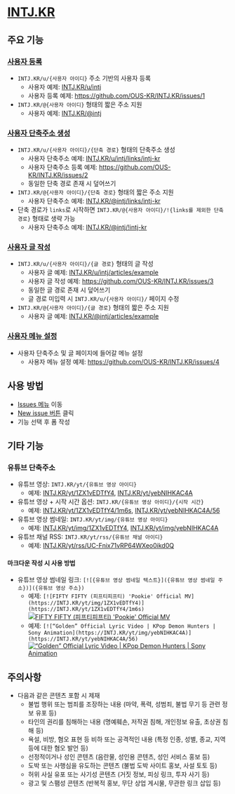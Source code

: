 # [INTJ.KR](https://intj.kr)

## 주요 기능

### [사용자 등록](https://github.com/OUS-KR/INTJ.KR/issues/new?template=01-user-register-by-issue.yml)

- `INTJ.KR/u/{사용자 아이디}` 주소 기반의 사용자 등록
  - 사용자 예제: [INTJ.KR/u/intj](https://intj.kr/u/intj)
  - 사용자 등록 예제: https://github.com/OUS-KR/INTJ.KR/issues/1
- `INTJ.KR/@{사용자 아이디}` 형태의 짧은 주소 지원
  - 사용자 예제: [INTJ.KR/@intj](https://intj.kr/@intj)

### [사용자 단축주소 생성](https://github.com/OUS-KR/INTJ.KR/issues/new?template=02-user-short-url-register-by-issue.yml)

- `INTJ.KR/u/{사용자 아이디}/{단축 경로}` 형태의 단축주소 생성
  - 사용자 단축주소 예제: [INTJ.KR/u/intj/links/intj-kr](https://intj.kr/u/intj/links/intj-kr)
  - 사용자 단축주소 등록 예제: https://github.com/OUS-KR/INTJ.KR/issues/2
  - 동일한 단축 경로 존재 시 덮어쓰기
- `INTJ.KR/@{사용자 아이디}/{단축 경로}` 형태의 짧은 주소 지원
  - 사용자 단축주소 예제: [INTJ.KR/@intj/links/intj-kr](https://intj.kr/@intj/links/intj-kr)
- 단축 경로가 `links`로 시작하면 `INTJ.KR/@{사용자 아이디}/!{links를 제외한 단축 경로}` 형태로 생략 가능
  - 사용자 단축주소 예제: [INTJ.KR/@intj/!intj-kr](https://intj.kr/@intj/!intj-kr)

### [사용자 글 작성](https://github.com/OUS-KR/INTJ.KR/issues/new?template=03-user-article-writing-by-issue.yml)

- `INTJ.KR/u/{사용자 아이디}/{글 경로}` 형태의 글 작성
  - 사용자 글 예제: [INTJ.KR/u/intj/articles/example](https://intj.kr/u/intj/articles/example)
  - 사용자 글 작성 예제: https://github.com/OUS-KR/INTJ.KR/issues/3
  - 동일한 글 경로 존재 시 덮어쓰기
  - 글 경로 미입력 시 `INTJ.KR/u/{사용자 아이디}/` 페이지 수정
- `INTJ.KR/@{사용자 아이디}/{글 경로}` 형태의 짧은 주소 지원
  - 사용자 글 예제: [INTJ.KR/@intj/articles/example](https://intj.kr/@intj/articles/example)
 
### [사용자 메뉴 설정](https://github.com/OUS-KR/INTJ.KR/issues/new?template=04-user-menu-setting-by-issue.yml)

- 사용자 단축주소 및 글 페이지에 들어갈 메뉴 설정
  - 사용자 메뉴 설정 예제: https://github.com/OUS-KR/INTJ.KR/issues/4

## 사용 방법

- [Issues 메뉴](https://github.com/OUS-KR/INTJ.KR/issues) 이동
- [New issue 버튼](https://github.com/OUS-KR/INTJ.KR/issues/new/choose) 클릭
- 기능 선택 후 폼 작성

## 기타 기능

### 유튜브 단축주소

- 유튜브 영상: `INTJ.KR/yt/{유튜브 영상 아이디}`
  - 예제: [INTJ.KR/yt/1ZX1vEDTfY4](https://intj.kr/yt/1ZX1vEDTfY4), [INTJ.KR/yt/yebNIHKAC4A](https://intj.kr/yt/yebNIHKAC4A)
- 유튜브 영상 + 시작 시간 옵션: `INTJ.KR/{유튜브 영상 아이디}/{시작 시간}`
  - 예제: [INTJ.KR/yt/1ZX1vEDTfY4/1m6s](https://intj.kr/yt/1ZX1vEDTfY4/1m6s), [INTJ.KR/yt/yebNIHKAC4A/56](https://intj.kr/yt/yebNIHKAC4A/56)
- 유튜브 영상 썸네일: `INTJ.KR/yt/img/{유튜브 영상 아이디}`
  - 예제: [INTJ.KR/yt/img/1ZX1vEDTfY4](https://intj.kr/yt/img/1ZX1vEDTfY4), [INTJ.KR/yt/img/yebNIHKAC4A](https://intj.kr/yt/img/yebNIHKAC4A)
- 유튜브 채널 RSS: `INTJ.KR/yt/rss/{유튜브 채널 아이디}`
  - 예제: [INTJ.KR/yt/rss/UC-Fnix71vRP64WXeo0ikd0Q](https://intj.kr/yt/rss/UC-Fnix71vRP64WXeo0ikd0Q)

#### 마크다운 작성 시 사용 방법

- 유튜브 영상 썸네일 링크: `[![{유튜브 영상 썸네일 텍스트}]({유튜브 영상 썸네일 주소})]({유튜브 영상 주소})`
  - 예제: `[![FIFTY FIFTY (피프티피프티) 'Pookie' Official MV](https://INTJ.KR/yt/img/1ZX1vEDTfY4)](https://INTJ.KR/yt/1ZX1vEDTfY4/1m6s)`
  [![FIFTY FIFTY (피프티피프티) 'Pookie' Official MV](https://INTJ.KR/yt/img/1ZX1vEDTfY4)](https://INTJ.KR/yt/1ZX1vEDTfY4/1m6s)
  - 예제: `[![“Golden” Official Lyric Video | KPop Demon Hunters | Sony Animation](https://INTJ.KR/yt/img/yebNIHKAC4A)](https://INTJ.KR/yt/yebNIHKAC4A/56)`
  [![“Golden” Official Lyric Video | KPop Demon Hunters | Sony Animation](https://INTJ.KR/yt/img/yebNIHKAC4A)](https://INTJ.KR/yt/yebNIHKAC4A/56)

## 주의사항

- 다음과 같은 콘텐츠 포함 시 제재
  - 불법 행위 또는 범죄를 조장하는 내용 (마약, 폭력, 성범죄, 불법 무기 등 관련 정보 유포 등)
  - 타인의 권리를 침해하는 내용 (명예훼손, 저작권 침해, 개인정보 유출, 초상권 침해 등)
  - 욕설, 비방, 혐오 표현 등 비하 또는 공격적인 내용 (특정 인종, 성별, 종교, 지역 등에 대한 혐오 발언 등)
  - 선정적이거나 성인 콘텐츠 (음란물, 성인용 콘텐츠, 성인 서비스 홍보 등)
  - 도박 또는 사행심을 유도하는 콘텐츠 (불법 도박 사이트 홍보, 사설 토토 등)
  - 허위 사실 유포 또는 사기성 콘텐츠 (거짓 정보, 피싱 링크, 투자 사기 등)
  - 광고 및 스팸성 콘텐츠 (반복적 홍보, 무단 상업 게시물, 무관한 링크 삽입 등)